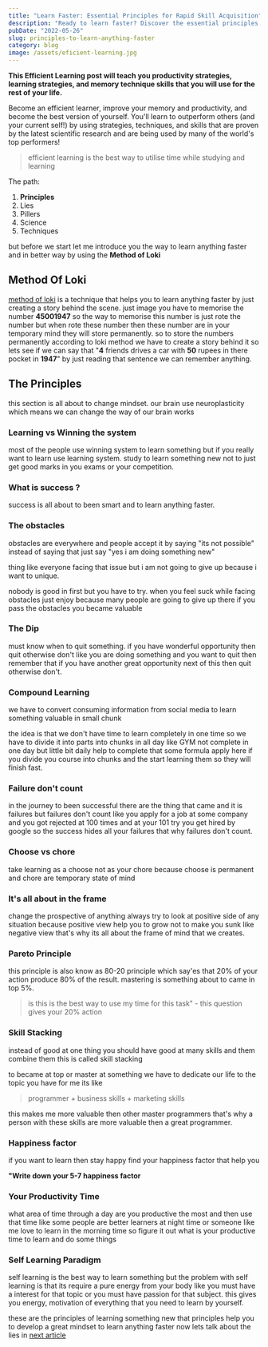 ```yaml
---
title: "Learn Faster: Essential Principles for Rapid Skill Acquisition"
description: "Ready to learn faster? Discover the essential principles for rapid skill acquisition and start accelerating your learning journey. Unlock your potential and achieve success in record time."
pubDate: "2022-05-26"
slug: principles-to-learn-anything-faster
category: blog
image: /assets/eficient-learning.jpg
---
```


**This Efficient Learning post will teach you productivity strategies, learning strategies, and memory technique skills that you will use for the rest of your life.**

Become an efficient learner, improve your memory and productivity, and become the best version of yourself. You'll learn to outperform others (and your current self!) by using strategies, techniques, and skills that are proven by the latest scientific research and are being used by many of the world's top performers!

> efficient learning is the best way to utilise time while studying and learning

The path:

1. **Principles**
2. Lies
3. Pillers
4. Science
5. Techniques

but before we start let me introduce you the way to learn anything faster and in better way by using the **Method of Loki**

## Method Of Loki

[method of loki](https://numenta.com/blog/2017/08/29/method-of-loci/#:~:text=The%20method%20of%20loci%20is,%2C%20words%2C%20faces%2C%20etc.) is a technique that helps you to learn anything faster by just creating a story behind the scene. just image you have to memorise the number **45001947** so the way to memorise this number is just rote the number but when rote these number then these number are in your temporary mind they will store permanently. so to store the numbers permanently according to loki method we have to create a story behind it so lets see if we can say that "**4** friends drives a car with **50** rupees in there pocket in **1947**" by just reading that sentence we can remember anything.

## The Principles

this section is all about to change mindset. our brain use neuroplasticity which means we can change the way of our brain works

### Learning vs Winning the system

most of the people use winning system to learn something but if you really want to learn use learning system. study to learn something new not to just get good marks in you exams or your competition.

### What is success ?

success is all about to been smart and to learn anything faster.

### The obstacles

obstacles are everywhere and people accept it by saying "its not possible" instead of saying that just say "yes i am doing something new"

thing like everyone facing that issue but i am not going to give up because i want to unique.

nobody is good in first but you have to try. when you feel suck while facing obstacles just enjoy because many people are going to give up there if you pass the obstacles you became valuable

### The Dip

must know when to quit something. if you have wonderful opportunity then quit otherwise don't like you are doing something and you want to quit then remember that if you have another great opportunity next of this then quit otherwise don't.

### Compound Learning

we have to convert consuming information from social media to learn something valuable in small chunk

the idea is that we don't have time to learn completely in one time so we have to divide it into parts into chunks in all day like GYM not complete in one day but little bit daily help to complete that some formula apply here if you divide you course into chunks and the start learning them so they will finish fast.

### Failure don't count

in the journey to been successful there are the thing that came and it is failures but failures don't count like you apply for a job at some company and you got rejected at 100 times and at your 101 try you get hired by google so the success hides all your failures that why failures don't count.

### Choose vs chore

take learning as a choose not as your chore because choose is permanent and chore are temporary state of mind

### It's all about in the frame

change the prospective of anything always try to look at positive side of any situation because positive view help you to grow not to make you sunk like negative view that's why its all about the frame of mind that we creates.

### Pareto Principle

this principle is also know as 80-20 principle which say'es that 20% of your action produce 80% of the result. mastering is something about to came in top 5%.

> is this is the best way to use my time for this task" - this question gives your 20% action

### Skill Stacking

instead of good at one thing you should have good at many skills and them combine them this is called skill stacking

to became at top or master at something we have to dedicate our life to the topic you have for me its like

> programmer + business skills + marketing skills

this makes me more valuable then other master programmers that's why a person with these skills are more valuable then a great programmer.

### Happiness factor

if you want to learn then stay happy find your happiness factor that help you

**"Write down your 5-7 happiness factor**

### Your Productivity Time

what area of time through a day are you productive the most and then use that time like some people are better learners at night time or someone like me love to learn in the morning time so figure it out what is your productive time to learn and do some things

### Self Learning Paradigm

self learning is the best way to learn something but the problem with self learning is that its require a pure energy from your body like you must have a interest for that topic or you must have passion for that subject. this gives you energy, motivation of everything that you need to learn by yourself.

these are the principles of learning something new that principles help you to develop a great mindset to learn anything faster now lets talk about the lies in [next article](https://gxanshu.in/blog/how-to-master-anything-faster/)
